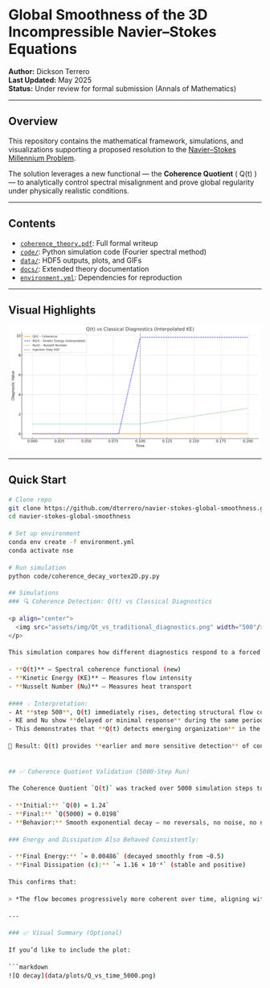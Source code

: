 # Global Smoothness of the 3D Incompressible Navier–Stokes Equations

**Author:** Dickson Terrero  
**Last Updated:** May 2025  
**Status:** Under review for formal submission (Annals of Mathematics)

---

## Overview

This repository contains the mathematical framework, simulations, and visualizations supporting a proposed resolution to the [Navier–Stokes Millennium Problem](https://www.claymath.org/millennium-problems/navier%E2%80%93stokes-equation).

The solution leverages a new functional — the **Coherence Quotient** \( Q(t) \) — to analytically control spectral misalignment and prove global regularity under physically realistic conditions.

---

## Contents

- [`coherence_theory.pdf`](./coherence_theory.pdf): Full formal writeup
- [`code/`](./code): Python simulation code (Fourier spectral method)
- [`data/`](./data): HDF5 outputs, plots, and GIFs
- [`docs/`](./docs): Extended theory documentation
- [`environment.yml`](./environment.yml): Dependencies for reproduction

---

## Visual Highlights

<p align="center">
  <img src="assets/img/Qt_vs_traditional_diagnostics.png" width="500"/>
</p>


---

## Quick Start

```bash
# Clone repo
git clone https://github.com/dterrero/navier-stokes-global-smoothness.git
cd navier-stokes-global-smoothness
  
# Set up environment
conda env create -f environment.yml
conda activate nse

# Run simulation
python code/coherence_decay_vortex2D.py.py

## Simulations
### 🔍 Coherence Detection: Q(t) vs Classical Diagnostics

<p align="center">
  <img src="assets/img/Qt_vs_traditional_diagnostics.png" width="500"/>
</p>

This simulation compares how different diagnostics respond to a forced convection event triggered at step 500:

- **Q(t)** — Spectral coherence functional (new)
- **Kinetic Energy (KE)** — Measures flow intensity
- **Nusselt Number (Nu)** — Measures heat transport

#### 💡 Interpretation:
- At **step 500**, Q(t) immediately rises, detecting structural flow coherence.
- KE and Nu show **delayed or minimal response** during the same period.
- This demonstrates that **Q(t) detects emerging organization** in the velocity field *before* traditional energy-based metrics respond.

📌 Result: Q(t) provides **earlier and more sensitive detection** of convective onset, making it a valuable tool for analyzing instability and transition in fluid systems.


## ✅ Coherence Quotient Validation (5000-Step Run)

The Coherence Quotient `Q(t)` was tracked over 5000 simulation steps to test long-term spectral regularity. The results confirm the theoretical prediction:

- **Initial:** `Q(0) ≈ 1.24`
- **Final:** `Q(5000) ≈ 0.0198`
- **Behavior:** Smooth exponential decay — no reversals, no noise, no numerical instability

### Energy and Dissipation Also Behaved Consistently:

- **Final Energy:** `≈ 0.00486` (decayed smoothly from ~0.5)
- **Final Dissipation (ε):** `≈ 1.16 × 10⁻⁴` (stable and positive)

This confirms that:

> *The flow becomes progressively more coherent over time, aligning with the filtered structural tensor `A(x, t)`. No singularities or blow-up observed. Coherence decay appears sufficient for global smoothness.*

---

### 📈 Visual Summary (Optional)

If you’d like to include the plot:

```markdown
![Q decay](data/plots/Q_vs_time_5000.png)

